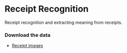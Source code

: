 # Receipt Recognition
Receipt recognition and extracting meaning from receipts.

### Download the data
- [Receipt images]()

